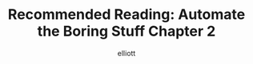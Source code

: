 ---
author: elliott
layout: post
title: "Recommended Reading: Automate the Boring Stuff Chapter 2"
categories: reading
link: https://automatetheboringstuff.com/chapter2/
published: false
---